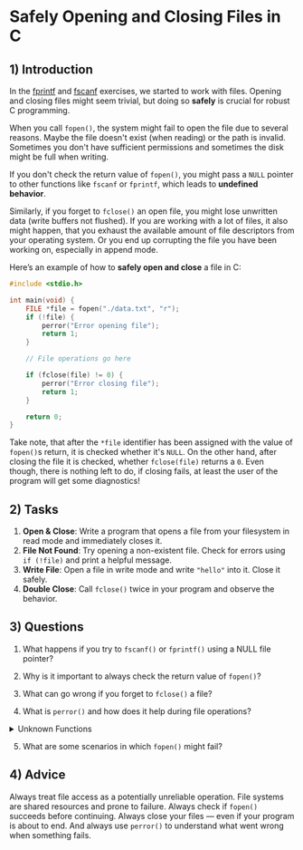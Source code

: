 <!---
{
  "depends_on": ["https://github.com/STEMgraph/279a01d6-7696-46b7-9cb7-2c44773ad06b", "https://github.com/STEMgraph/845d15ed-1fb2-4b2c-8096-732f29e01c93"],
  "author": "Stephan Bökelmann",
  "first_used": "2025-04-01",
  "keywords": ["file handling", "fopen", "fclose", "error handling", "C"]
}
--->

# Safely Opening and Closing Files in C

## 1) Introduction

In the [fprintf](https://github.com/STEMgraph/279a01d6-7696-46b7-9cb7-2c44773ad06b) and [fscanf](https://github.com/STEMgraph/845d15ed-1fb2-4b2c-8096-732f29e01c93) exercises, we started to work with files.
Opening and closing files might seem trivial, but doing so **safely** is crucial for robust C programming. 

When you call `fopen()`, the system might fail to open the file due to several reasons. Maybe the file doesn't exist (when reading) or the path is invalid. Sometimes you don't have sufficient permissions and sometimes the disk might be full when writing.

If you don't check the return value of `fopen()`, you might pass a `NULL` pointer to other functions like `fscanf` or `fprintf`, which leads to **undefined behavior**. 

Similarly, if you forget to `fclose()` an open file, you might lose unwritten data (write buffers not flushed). 
If you are working with a lot of files, it also might happen, that you exhaust the available amount of file descriptors from your operating system. Or you end up corrupting the file you have been working on, especially in append mode.

Here’s an example of how to **safely open and close** a file in C:

```c
#include <stdio.h>

int main(void) {
    FILE *file = fopen("./data.txt", "r");
    if (!file) {
        perror("Error opening file");
        return 1;
    }

    // File operations go here

    if (fclose(file) != 0) {
        perror("Error closing file");
        return 1;
    }

    return 0;
}
```

Take note, that after the `*file` identifier has been assigned with the value of `fopen()`s return, it is checked whether it's `NULL`.
On the other hand, after closing the file it is checked, whether `fclose(file)` returns a `0`. 
Even though, there is nothing left to do, if closing fails, at least the user of the program will get some diagnostics!

## 2) Tasks

1. **Open & Close**: Write a program that opens a file from your filesystem in read mode and immediately closes it.
2. **File Not Found**: Try opening a non-existent file. Check for errors using `if (!file)` and print a helpful message.
3. **Write File**: Open a file in write mode and write `"hello"` into it. Close it safely.
4. **Double Close**: Call `fclose()` twice in your program and observe the behavior.


## 3) Questions

1. What happens if you try to `fscanf()` or `fprintf()` using a NULL file pointer?

2. Why is it important to always check the return value of `fopen()`?

3. What can go wrong if you forget to `fclose()` a file?

4. What is `perror()` and how does it help during file operations?

<details>
  <summary>Unknown Functions</summary>

  Whenever you are confronted with unknown C-functions. Always check [cppreference.com](https://en.cppreference.com/w/c) for a comprehensive explaination.
  
</details>

5. What are some scenarios in which `fopen()` might fail?

## 4) Advice

Always treat file access as a potentially unreliable operation. File systems are shared resources and prone to failure. Always check if `fopen()` succeeds before continuing. Always close your files — even if your program is about to end. And always use `perror()` to understand what went wrong when something fails.
